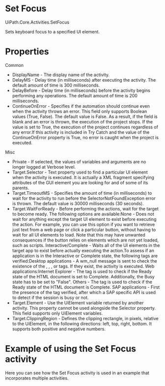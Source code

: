 ﻿# Set Focus

UiPath.Core.Activities.SetFocus

Sets keyboard focus to a specified UI element.

# Properties

Common

* DisplayName - The display name of the activity.
* DelayMS - Delay time (in milliseconds) after executing the activity. The default amount of time is 300 milliseconds.
* DelayBefore - Delay time (in milliseconds) before the activity begins performing any operations. The default amount of time is 200 milliseconds.
* ContinueOnError - Specifies if the automation should continue even when the activity throws an error. This field only supports Boolean values (True, False). The default value is False. As a result, if the field is blank and an error is thrown, the execution of the project stops. If the value is set to True, the execution of the project continues regardless of any error.If this activity is included in Try Catch and the value of the ContinueOnError property is True, no error is caught when the project is executed.

Misc

* Private - If selected, the values of variables and arguments are no longer logged at Verbose level.
* Target.Selector - Text property used to find a particular UI element when the activity is executed. It is actually a XML fragment specifying attributes of the GUI element you are looking for and of some of its parents.
* Target.TimeoutMS - Specifies the amount of time (in milliseconds) to wait for the activity to run before the SelectorNotFoundException error is thrown. The default value is 30000 milliseconds (30 seconds).
* Target.WaitForReady - Before performing the actions, wait for the target to become ready. The following options are available:None - Does not wait for anything except the target UI element to exist before executing the action. For example, you can use this option if you want to retrieve just text from a web page or click a particular button, without having to wait for all UI elements to load. Note that this may have unwanted consequences if the button relies on elements which are not yet loaded, such as scripts. Interactive/Complete - Waits all of the UI elements in the target app to exist before actually executing the action.To assess if an application is in the Interactive or Complete state, the following tags are verified:Desktop applications - A wm_null message is sent to check the existence of the <wnd>, <ctrl>, <java>, or <uia> tags. If they exist, the activity is executed. Web applications:Internet Explorer - The <webctrl> tag is used to check if the Ready state of the HTML document is set to Complete. Additionally, the Busy state has to be set to "False". Others - The <webctrl> tag is used to check if the Ready state of the HTML document is Complete. SAP applications - First the presence of the <wnd> tag verified, after which a SAP specific API is used to detect if the session is busy or not.
* Target.Element - Use the UiElement variable returned by another activity. This property cannot be used alongside the Selector property. This field supports only UiElement variables.
* Target.ClippingRegion - Defines the clipping rectangle, in pixels, relative to the UiElement, in the following directions: left, top, right, bottom. It supports both positive and negative numbers.

# Example of using the Set Focus activity

Here you can see how the Set Focus activity is used in an example that incorporates multiple activities.
